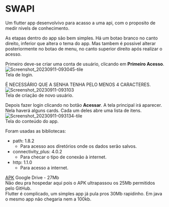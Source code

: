 # SWAPI
Um flutter app desenvolvivo para acasso a uma api, com o proposito de medir nivels de conhecimento.

As etapas dentro do app são bem simples. 
Há um botao branco no canto direito, inferior que altera o tema do app. 
Mas tambem é possivel alterar posteriormente no botao de menu, no canto superior direito após realizar o acesso.

Primeiro deve-se criar uma conta de usuário, clicando em **Primeiro Acesso**.<br>
![Screenshot_20230911-093045-tile](https://github.com/lucns/SWAPI/assets/16022034/304d00a4-9032-454c-8ad6-a8a7a1adf1ec)
<br>Tela de login.


É NECESSÁRIO QUE A SENHA TENHA PELO MENOS 4 CARACTERES.<br>
![Screenshot_20230911-093103](https://github.com/lucns/SWAPI/assets/16022034/47ad2f2b-76d3-4f00-b2a3-211f3fd7142a)
<br>Tela de criação de novo usuário.


Depois fazer login clicando no botão **Acessar**.
A tela principal irá aparecer. Nela haverá alguns cards. Cada um deles abre uma lista de itens.<br>
![Screenshot_20230911-093134-tile](https://github.com/lucns/SWAPI/assets/16022034/93b32d11-8fce-4689-b399-2608dbafcf0d)
<br>Tela do conteúdo do app.


Foram usadas as bibliotecas:
  - path: 1.8.2
    - Para acesso aos diretórios onde os dados serão salvos.
  - connectivity_plus: 4.0.2
    - Para checar o tipo de conexão à internet.
  - http: 1.1.0
    - Para acesso a internet.

[APK](https://drive.google.com/file/d/19L6oxsj_XwdVgTgEQ0oAsTE9Zpb8gsNL/view?usp=drive_link) Google Drive - 27Mb
<br>Não deu pra hospedar aqui pois o APK ultrapassou os 25Mb permitidos pelo GitHub.
<br>Flutter é complicado, um simples app já pula pros 30Mb rapidinho. Em java o mesmo app não chegaria nem a 100kb.
